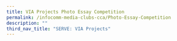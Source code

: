 ```yaml
---
title: VIA Projects Photo Essay Competition
permalink: /infocomm-media-clubs-cca/Photo-Essay-Competition
description: ""
third_nav_title: "SERVE: VIA Projects"
---
```

